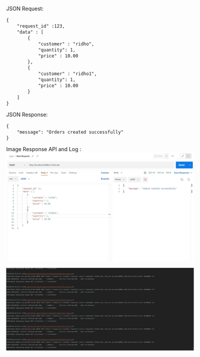 JSON Request:

````
{
    "request_id" :123,
    "data" : [
        {
            "customer" : "ridho",
            "quantity": 1,
            "price" : 10.00
        },
        {
            "customer" : "ridho1",
            "quantity": 1,
            "price" : 10.00
        }
    ]
}
````

JSON Response:

````
{
    "message": "Orders created successfully"
}
````


Image Response API and Log :
![alt text](assets/1.jpeg)

![alt text](assets/2.jpeg)


